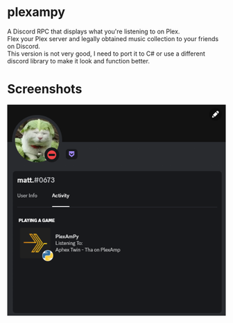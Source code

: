 # plexampy
A Discord RPC that displays what you're listening to on Plex.<br>
Flex your Plex server and legally obtained music collection to your friends on Discord.<br>
This version is not very good, I need to port it to C# or use a different discord library to make it look and function better.
# Screenshots
![PlexAmPy on my profile](https://github.com/mattqze/plexampy/blob/main/shots/plexampyonprofile.jpg?raw=true)
